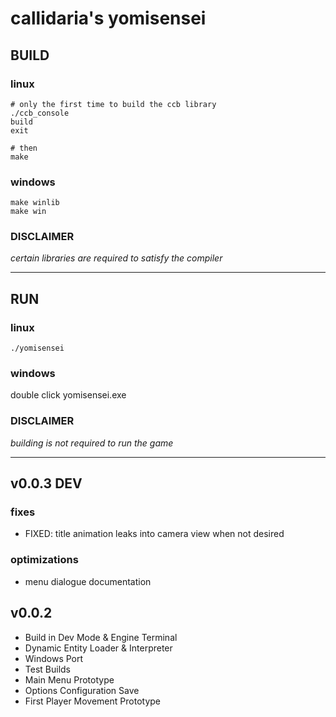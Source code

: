 # callidaria's yomisensei
## BUILD
### linux
```
# only the first time to build the ccb library
./ccb_console
build
exit

# then
make
```
### windows
```
make winlib
make win
```
### DISCLAIMER
*certain libraries are required to satisfy the compiler*
***
## RUN
### linux
```
./yomisensei
```
### windows
double click yomisensei.exe
### DISCLAIMER
*building is not required to run the game*
***
## v0.0.3 DEV

### fixes
- FIXED: title animation leaks into camera view when not desired

### optimizations
- menu dialogue documentation

## v0.0.2
- Build in Dev Mode & Engine Terminal
- Dynamic Entity Loader & Interpreter
- Windows Port
- Test Builds
- Main Menu Prototype
- Options Configuration Save
- First Player Movement Prototype